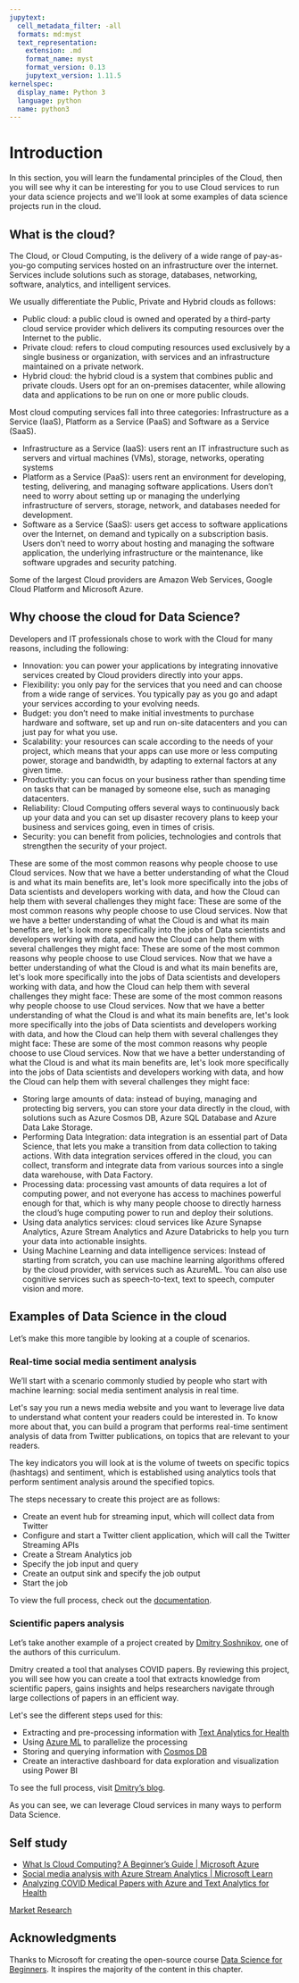 ```yaml
---
jupytext:
  cell_metadata_filter: -all
  formats: md:myst
  text_representation:
    extension: .md
    format_name: myst
    format_version: 0.13
    jupytext_version: 1.11.5
kernelspec:
  display_name: Python 3
  language: python
  name: python3
---
```


# Introduction

In this section, you will learn the fundamental principles of the Cloud, then you will see why it can be interesting for you to use Cloud services to run your data science projects and we'll look at some examples of data science projects run in the cloud.

## What is the cloud?

The Cloud, or Cloud Computing, is the delivery of a wide range of pay-as-you-go computing services hosted on an infrastructure over the internet. Services include solutions such as storage, databases, networking, software, analytics, and intelligent services.

We usually differentiate the Public, Private and Hybrid clouds as follows:

* Public cloud: a public cloud is owned and operated by a third-party cloud service provider which delivers its computing resources over the Internet to the public.
* Private cloud: refers to cloud computing resources used exclusively by a single business or organization, with services and an infrastructure maintained on a private network.
* Hybrid cloud: the hybrid cloud is a system that combines public and private clouds. Users opt for an on-premises datacenter, while allowing data and applications to be run on one or more public clouds.

Most cloud computing services fall into three categories: Infrastructure as a Service (IaaS), Platform as a Service (PaaS) and Software as a Service (SaaS).

* Infrastructure as a Service (IaaS): users rent an IT infrastructure such as servers and virtual machines (VMs), storage, networks, operating systems
* Platform as a Service (PaaS): users rent an environment for developing, testing, delivering, and managing software applications. Users don’t need to worry about setting up or managing the underlying infrastructure of servers, storage, network, and databases needed for development.
* Software as a Service (SaaS): users get access to software applications over the Internet, on demand and typically on a subscription basis. Users don’t need to worry about hosting and managing the software application, the underlying infrastructure or the maintenance, like software upgrades and security patching.

Some of the largest Cloud providers are Amazon Web Services, Google Cloud Platform and Microsoft Azure.

## Why choose the cloud for Data Science?

Developers and IT professionals chose to work with the Cloud for many reasons, including the following:

* Innovation: you can power your applications by integrating innovative services created by Cloud providers directly into your apps.
* Flexibility: you only pay for the services that you need and can choose from a wide range of services. You typically pay as you go and adapt your services according to your evolving needs.
* Budget: you don’t need to make initial investments to purchase hardware and software, set up and run on-site datacenters and you can just pay for what you use.
* Scalability: your resources can scale according to the needs of your project, which means that your apps can use more or less computing power, storage and bandwidth, by adapting to external factors at any given time.
* Productivity: you can focus on your business rather than spending time on tasks that can be managed by someone else, such as managing datacenters.
* Reliability: Cloud Computing offers several ways to continuously back up your data and you can set up disaster recovery plans to keep your business and services going, even in times of crisis.
* Security: you can benefit from policies, technologies and controls that strengthen the security of your project.

These are some of the most common reasons why people choose to use Cloud services. Now that we have a better understanding of what the Cloud is and what its main benefits are, let's look more specifically into the jobs of Data scientists and developers working with data, and how the Cloud can help them with several challenges they might face:
 These are some of the most common reasons why people choose to use Cloud services. Now that we have a better understanding of what the Cloud is and what its main benefits are, let's look more specifically into the jobs of Data scientists and developers working with data, and how the Cloud can help them with several challenges they might face: 
These are some of the most common reasons why people choose to use Cloud services. Now that we have a better understanding of what the Cloud is and what its main benefits are, let's look more specifically into the jobs of Data scientists and developers working with data, and how the Cloud can help them with several challenges they might face:
 These are some of the most common reasons why people choose to use Cloud services. Now that we have a better understanding of what the Cloud is and what its main benefits are, let's look more specifically into the jobs of Data scientists and developers working with data, and how the Cloud can help them with several challenges they might face: 
These are some of the most common reasons why people choose to use Cloud services. Now that we have a better understanding of what the Cloud is and what its main benefits are, let's look more specifically into the jobs of Data scientists and developers working with data, and how the Cloud can help them with several challenges they might face:

* Storing large amounts of data: instead of buying, managing and protecting big servers, you can store your data directly in the cloud, with solutions such as Azure Cosmos DB, Azure SQL Database and Azure Data Lake Storage.
* Performing Data Integration: data integration is an essential part of Data Science, that lets you make a transition from data collection to taking actions. With data integration services offered in the cloud, you can collect, transform and integrate data from various sources into a single data warehouse, with Data Factory.
* Processing data: processing vast amounts of data requires a lot of computing power, and not everyone has access to machines powerful enough for that, which is why many people choose to directly harness the cloud’s huge computing power to run and deploy their solutions.
* Using data analytics services: cloud services like Azure Synapse Analytics, Azure Stream Analytics and Azure Databricks to help you turn your data into actionable insights.
* Using Machine Learning and data intelligence services: Instead of starting from scratch, you can use machine learning algorithms offered by the cloud provider, with services such as AzureML. You can also use cognitive services such as speech-to-text, text to speech, computer vision and more.

## Examples of Data Science in the cloud

Let’s make this more tangible by looking at a couple of scenarios.

### Real-time social media sentiment analysis

We’ll start with a scenario commonly studied by people who start with machine learning: social media sentiment analysis in real time.

Let's say you run a news media website and you want to leverage live data to understand what content your readers could be interested in. To know more about that, you can build a program that performs real-time sentiment analysis of data from Twitter publications, on topics that are relevant to your readers.

The key indicators you will look at is the volume of tweets on specific topics (hashtags) and sentiment, which is established using analytics tools that perform sentiment analysis around the specified topics.

The steps necessary to create this project are as follows:

* Create an event hub for streaming input, which will collect data from Twitter
* Configure and start a Twitter client application, which will call the Twitter Streaming APIs
* Create a Stream Analytics job
* Specify the job input and query
* Create an output sink and specify the job output
* Start the job

To view the full process, check out the [documentation](https://docs.microsoft.com/azure/stream-analytics/stream-analytics-twitter-sentiment-analysis-trends?WT.mc_id=academic-77958-bethanycheum&ocid=AID30411099).

### Scientific papers analysis

Let’s take another example of a project created by [Dmitry Soshnikov](http://soshnikov.com), one of the authors of this curriculum.

Dmitry created a tool that analyses COVID papers. By reviewing this project, you will see how you can create a tool that extracts knowledge from scientific papers, gains insights and helps researchers navigate through large collections of papers in an efficient way.

Let's see the different steps used for this:

* Extracting and pre-processing information with [Text Analytics for Health](https://docs.microsoft.com/azure/cognitive-services/text-analytics/how-tos/text-analytics-for-health?WT.mc_id=academic-77958-bethanycheum&ocid=AID3041109)
* Using [Azure ML](https://azure.microsoft.com/services/machine-learning?WT.mc_id=academic-77958-bethanycheum&ocid=AID3041109) to parallelize the processing
* Storing and querying information with [Cosmos DB](https://azure.microsoft.com/services/cosmos-db?WT.mc_id=academic-77958-bethanycheum&ocid=AID3041109)
* Create an interactive dashboard for data exploration and visualization using Power BI

To see the full process, visit [Dmitry’s blog](https://soshnikov.com/science/analyzing-medical-papers-with-azure-and-text-analytics-for-health/).

As you can see, we can leverage Cloud services in many ways to perform Data Science.

## Self study

* [What Is Cloud Computing? A Beginner’s Guide | Microsoft Azure](https://azure.microsoft.com/overview/what-is-cloud-computing?ocid=AID3041109)
* [Social media analysis with Azure Stream Analytics | Microsoft Learn](https://docs.microsoft.com/azure/stream-analytics/stream-analytics-twitter-sentiment-analysis-trends?ocid=AID3041109)
* [Analyzing COVID Medical Papers with Azure and Text Analytics for Health](https://soshnikov.com/science/analyzing-medical-papers-with-azure-and-text-analytics-for-health/)

[Market Research](../../assignments/data-science/market-research.md)

## Acknowledgments

Thanks to Microsoft for creating the open-source course [Data Science for Beginners](https://github.com/microsoft/Data-Science-For-Beginners). It inspires the majority of the content in this chapter.
